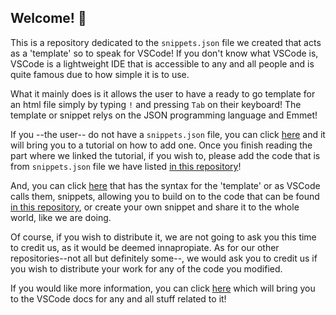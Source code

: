 ## Welcome! :wave:

This is a repository dedicated to the `snippets.json` file we created that acts as a 'template' so to speak for VSCode! If you don't know what VSCode is, VSCode is a lightweight IDE that is accessible to any and all people and is quite famous due to how simple it is to use. 

What it mainly does is it allows the user to have a ready to go template for an html file simply by typing `!` and pressing `Tab` on their keyboard! The template or snippet relys on the JSON programming language and Emmet!

If you --the user-- do not have a `snippets.json` file, you can click [here](https://www.smashingmagazine.com/2021/06/custom-emmet-snippets-vscode/#creating-and-overwriting-snippets) and it will bring you to a tutorial on how to add one. Once you finish reading the part where we linked the tutorial, if you wish to, please add the code that is from `snippets.json` file we have listed [in this repository](https://github.com/TheUnknownGroup/VSCode-Snippets/blob/main/snippets.json)!

And, you can click [here](https://docs.emmet.io/abbreviations/syntax/) that has the syntax for the 'template' or as VSCode calls them, snippets, allowing you to build on to the code that can be found [in this repository](https://github.com/TheUnknownGroup/VSCode-Snippets/blob/main/snippets.json), or create your own snippet and share it to the whole world, like we are doing.

Of course, if you wish to distribute it, we are not going to ask you this time to credit us, as it would be deemed innapropiate. As for our other repositories--not all but definitely some--, we would ask you to credit us if you wish to distribute your work for any of the code you modified.

If you would like more information, you can click [here](https://code.visualstudio.com/docs) which will bring you to the VSCode docs for any and all stuff related to it!
